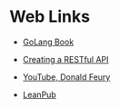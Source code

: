# Web Links

- [GoLang Book](https://www.golang-book.com/books/intro/10)
- [Creating a RESTful API](https://tutorialedge.net/golang/creating-restful-api-with-golang/)
- [YouTube, Donald Feury](https://www.youtube.com/watch?v=yNOe3STbtGE)

- [LeanPub](https://leanpub.com/bookstore?type=all&category=computer_programming)
